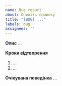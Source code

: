 ```yaml
---
name: Bug report
about: Опишіть помилку
title: "[BUG] ..."
labels: bug
assignees: ''
---
```

**Опис**
...

**Кроки відтворення**
1. ...
2. ...

**Очікувана поведінка**
...
